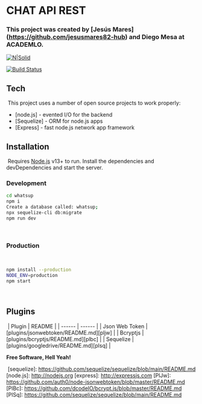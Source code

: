 # CHAT API REST

### This project was created by [Jesús Mares] (https://github.com/jesusmares82-hub) and Diego Mesa at ACADEMLO.

[![N|Solid](https://cldup.com/dTxpPi9lDf.thumb.png)](https://nodesource.com/products/nsolid)

[![Build Status](https://travis-ci.org/joemccann/dillinger.svg?branch=master)](https://travis-ci.org/joemccann/dillinger)

## Tech

​
This project uses a number of open source projects to work properly:
​

- [node.js] - evented I/O for the backend
- [Sequelize] - ORM for node.js apps
- [Express] - fast node.js network app framework

## Installation

​
Requires [Node.js](https://nodejs.org/) v13+ to run.
​
Install the dependencies and devDependencies and start the server.
​

### Development

```sh
cd whatsup
npm i
Create a database called: whatsup;
npx sequelize-cli db:migrate
npm run dev
```

​

### Production

​

```sh
npm install --production
NODE_ENV=production
npm start
```

​

## Plugins

​
| Plugin | README |
| ------ | ------ |
| Json Web Token | [plugins/jsonwebtoken/README.md][pljw] |
| Bcryptjs | [plugins/bcryptjs/README.md][plbc] |
| Sequelize | [plugins/googledrive/README.md][plsq] |

**Free Software, Hell Yeah!**

[//]: # (These are reference links used in the body of this note and get stripped out when the markdown processor does its job. There is no need to format nicely because it shouldn't be seen. Thanks SO - http://stackoverflow.com/questions/4823468/store-comments-in-markdown-syntax)

​
[sequelize]: <https://github.com/sequelize/sequelize/blob/main/README.md>
[node.js]: <http://nodejs.org>
[express]: <http://expressjs.com>
​[PlJw]: <https://github.com/auth0/node-jsonwebtoken/blob/master/README.md>
[PlBc]: <https://github.com/dcodeIO/bcrypt.js/blob/master/README.md>
[PlSq]: <https://github.com/sequelize/sequelize/blob/main/README.md>
